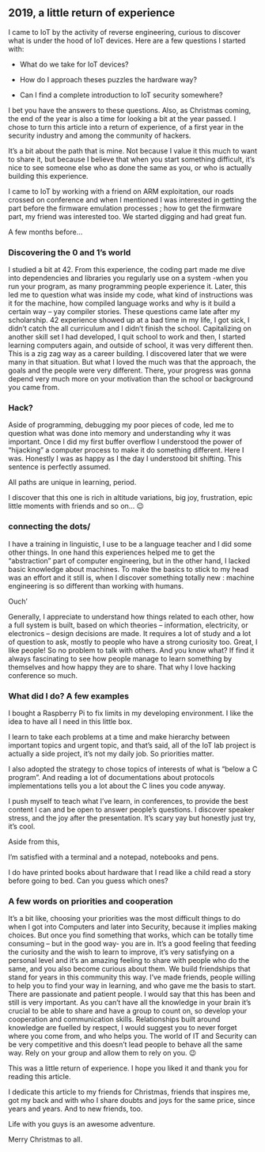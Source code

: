 ## 2019, a little return of experience

I came to IoT by the activity of reverse engineering, curious to discover what is under the hood of IoT devices. Here are a few questions I started with:

* What do we take for IoT devices?

* How do I approach theses puzzles the hardware way?

* Can I find a complete introduction to IoT security somewhere?

I bet you have the answers to these questions. Also, as Christmas coming, the end of the year is also a time for looking a bit at the year passed. I chose to turn this article into a return of experience, of a first year in the security industry and among the community of hackers.

It’s a bit about the path that is mine. Not because I value it this much to want to share it, but because I believe that when you start something difficult, it’s nice to see someone else who as done the same as you, or who is actually building this experience.

I came to IoT by working with a friend on ARM exploitation, our roads crossed on conference and when I mentioned I was interested in getting the part before the firmware emulation processes ; how to get the firmware part, my friend was interested too. We started digging and had great fun.

A few months before…

### Discovering the 0 and 1’s world

I studied a bit at 42. From this experience, the coding part made me dive into dependencies and libraries you regularly use on a system -when you run your program, as many programming people experience it. Later, this led me to question what was inside my code, what kind of instructions was it for the machine, how compiled language works and why is it build a certain way – yay compiler stories. These questions came late after my scholarship. 42 experience showed up at a bad time in my life, I got sick, I didn’t catch the all curriculum and I didn’t finish the school. Capitalizing on another skill set I had developed, I quit school to work and then, I started learning computers again, and outside of school, it was very different then. This is a zig zag way as a career building. I discovered later that we were many in that situation. But what I loved the much was that the approach, the goals and the people were very different. There, your progress was gonna depend very much more on your motivation than the school or background you came from.

### Hack?

Aside of programming, debugging my poor pieces of code, led me to question what was done into memory and understanding why it was important. Once I did my first buffer overflow I understood the power of “hijacking” a computer process to make it do something different. Here I was. Honestly I was as happy as I the day I understood bit shifting. This sentence is perfectly assumed.

All paths are unique in learning, period.

I discover that this one is rich in altitude variations, big joy, frustration, epic little moments with friends and so on… 😉

### connecting the dots/

I have a training in linguistic, I use to be a language teacher and I did some other things. In one hand this experiences helped me to get the “abstraction” part of computer engineering, but in the other hand, I lacked basic knowledge about machines. To make the basics to stick to my head was an effort and it still is, when I discover something totally new : machine engineering is so different than working with humans.

Ouch’

Generally, I appreciate to understand how things related to each other, how a full system is built, based on which theories – information, electricity, or electronics – design decisions are made. It requires a lot of study and a lot of question to ask, mostly to people who have a strong curiosity too. Great, I like people! So no problem to talk with others. And you know what? If find it always fascinating to see how people manage to learn something by themselves and how happy they are to share. That why I love hacking conference so much.

### What did I do? A few examples

I bought a Raspberry Pi to fix limits in my developing environment. I like the idea to have all I need in this little box.

I learn to take each problems at a time and make hierarchy between important topics and urgent topic, and that’s said, all of the IoT lab project is actually a side project, it’s not my daily job. So priorities matter.

I also adopted the strategy to chose topics of interests of what is “below a C program”. And reading a lot of documentations about protocols implementations tells you a lot about the C lines you code anyway.

I push myself to teach what I’ve learn, in conferences, to provide the best content I can and be open to answer people’s questions. I discover speaker stress, and the joy after the presentation. It’s scary yay but honestly just try, it’s cool.

Aside from this,

I’m satisfied with a terminal and a notepad, notebooks and pens.

I do have printed books about hardware that I read like a child read a story before going to bed. Can you guess which ones?

### A few words on priorities and cooperation

It’s a bit like, choosing your priorities was the most difficult things to do when I got into Computers and later into Security, because it implies making choices. But once you find something that works, which can be totally time consuming – but in the good way- you are in. It’s a good feeling that feeding the curiosity and the wish to learn to improve, it’s very satisfying on a personal level and it’s an amazing feeling to share with people who do the same, and you also become curious about them. We build friendships that stand for years in this community this way. I’ve made friends, people willing to help you to find your way in learning, and who gave me the basis to start. There are passionate and patient people. I would say that this has been and still is very important. As you can’t have all the knowledge in your brain it’s crucial to be able to share and have a group to count on, so develop your cooperation and communication skills. Relationships built around knowledge are fuelled by respect, I would suggest you to never forget where you come from, and who helps you. The world of IT and Security can be very competitive and this doesn’t lead people to behave all the same way. Rely on your group and allow them to rely on you. 😉

This was a little return of experience. I hope you liked it and thank you for reading this article.

I dedicate this article to my friends for Christmas, friends that inspires me, got my back and with who I share doubts and joys for the same price, since years and years. And to new friends, too.

Life with you guys is an awesome adventure.

Merry Christmas to all.

